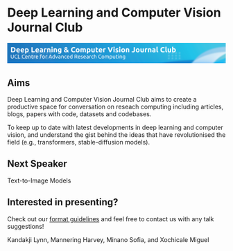 # Deep Learning and Computer Vision Journal Club

![banner.png](banner.png)

## Aims
Deep Learning and Computer Vision Journal Club aims to create a productive space for conversation on reseach computing including articles, blogs, papers with code, datasets and codebases.

To keep up to date with latest developments in deep learning and computer vision, and understand the gist behind the ideas that have revolutionised the field (e.g., transformers, stable-diffusion models).

## Next Speaker

Text-to-Image Models

## Interested in presenting?
Check out our [format guidelines](https://github.com/dlcv-journal-club/.github/blob/main/format.md) and feel free to contact us with any talk suggestions!

Kandakji Lynn, Mannering Harvey,  Minano Sofia, and Xochicale Miguel
